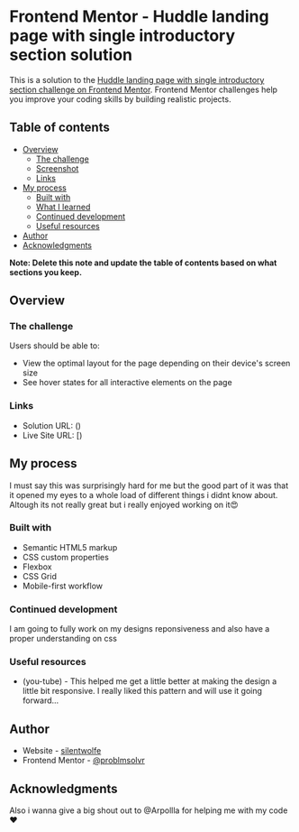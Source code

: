 # Frontend Mentor - Huddle landing page with single introductory section solution

This is a solution to the [Huddle landing page with single introductory section challenge on Frontend Mentor](https://www.frontendmentor.io/challenges/huddle-landing-page-with-a-single-introductory-section-B_2Wvxgi0). Frontend Mentor challenges help you improve your coding skills by building realistic projects. 

## Table of contents

- [Overview](#overview)
  - [The challenge](#the-challenge)
  - [Screenshot](#screenshot)
  - [Links](#links)
- [My process](#my-process)
  - [Built with](#built-with)
  - [What I learned](#what-i-learned)
  - [Continued development](#continued-development)
  - [Useful resources](#useful-resources)
- [Author](#author)
- [Acknowledgments](#acknowledgments)

**Note: Delete this note and update the table of contents based on what sections you keep.**

## Overview

### The challenge

Users should be able to:

- View the optimal layout for the page depending on their device's screen size
- See hover states for all interactive elements on the page

### Links

- Solution URL: ()
- Live Site URL: [)

## My process
I must say this was surprisingly hard for me but the good part of it was that it opened my eyes to a whole load of different things i didnt know about.
Altough its not really great but i really enjoyed working on it😍
### Built with

- Semantic HTML5 markup
- CSS custom properties
- Flexbox
- CSS Grid
- Mobile-first workflow

### Continued development

I am going to fully work on my designs reponsiveness and also have a proper understanding on css

### Useful resources

- (you-tube) - This helped me get a little better at making the design a little bit responsive. I really liked this pattern and will use it going forward...

## Author

- Website - [silentwolfe](https://www.your-site.com)
- Frontend Mentor - [@problmsolvr](https://www.frontendmentor.io/profile/silentwolfe)

## Acknowledgments

Also i wanna give a big shout out to @Arpollla for helping me with my code❤
